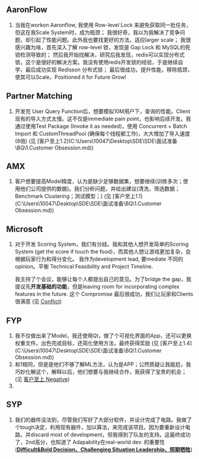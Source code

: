 ## AaronFlow

1. 当我在workon Aaronflow, 我使用 Row-level Lock 来避免获取同一批任务，但这在我Scale System时，成为瓶颈；
   我很好奇，我以为我解决了竞争问题，却引起了性能问题。此外我也要找更好的方法，适应larger scale；
   我很感兴趣为啥，首先深入了解 row-level 锁，发现是 Gap Lock 和 MySQL的死锁检测导致的；
   然后我开始找解决，研究后我发现，redis可以实现分布式锁，这个是很好的解决方案。我没有使用redis开发锁的经验，于是继续自学，最后成功实现 Redisson 分布式锁；
   最后很成功，提升性能，移除瓶颈，使其可以Scale，Positioned it for Future Grow!



## Partner Matching

1. 开发完 User Query Function后，想要模拟10M用户下，查询的性能。Client现有的导入方式太慢。这不仅是immediate pain point，也影响后续开发。我通过使用Test Package (Invoke it as needed)，使用 Concurrent + Batch Import 和 CustomThreadPool (确保每个线程都工作)，大大增加了导入速度(6倍)
   (见 [客户至上1.2](C:\Users\10047\Desktop\SDE\SDE\面试准备\BQ\1.Customer Obsession.md))



## AMX

1. 客户想要提高Model精度，认为是缺少足够数据集，想要继续(训练多次；使用他们公司提供的数据)。我们分析问题，并给出建议(清洗，筛选数据；Benchmark Clustering；测试模型；)
   (见 [客户至上1.1](C:\Users\10047\Desktop\SDE\SDE\面试准备\BQ\1.Customer Obsession.md))



## Microsoft

1. 对于开发 Scoring System，我们有分歧。我和其他人想开发简单的Scoring System (get the score if touch the food)，而其他人想让游戏更加复杂，会根据玩家行为和得分变化。
   我作为development lead, 要mediate 不同的opinion。平衡 Technical Feasibility and Project Timeline.
   
   我主持了个会议，能够让每个人都提出自己的意见。为了bridge the gap，我提议先**开发基础的功能**，但是leaving room for incorporating complex features in the future. 
   这个 Compromise 最后很成功，我们让玩家和Clients很满意
   (见 [Conflict](C:\Users\10047\Desktop\SDE\SDE\面试准备\BQ\Conflict.md))



## FYP

1. 我不仅做出来了Model，我还使用Qt，做了个可视化界面的App，还可以更换权重文件。出色完成目标，还简化使用方法，最终获得奖励
   (见 [客户至上1.4](C:\Users\10047\Desktop\SDE\SDE\面试准备\BQ\1.Customer Obsession.md))
2. 和1相同，但是是他们不够了解ML方法，认为是APP；公然质疑让我尴尬，我巧妙化解这个，解释以后，他们想要与我继续合作，我获得了宝贵的机会；
   (见 [客户至上 Negative](/Users/aaron/Desktop/SDE/面试准备/BQ/3.Conflict.md))
3. 



## SYP

1. 我们的器件没法到，尽管我们写好了大部分软件，并设计完成了电路。我做了个tough决定，利用现有器件，加以算法，来完成该项目。因为要重新设计电路，并discard most of development，但我得到了队友的支持。这最终成功了，2nd高分，也知道了 Adapability在real-world dev. 的重要性
   (<u>**Difficult&Bold Decision、Challenging Situation Leadership、短期牺牲**</u>)
